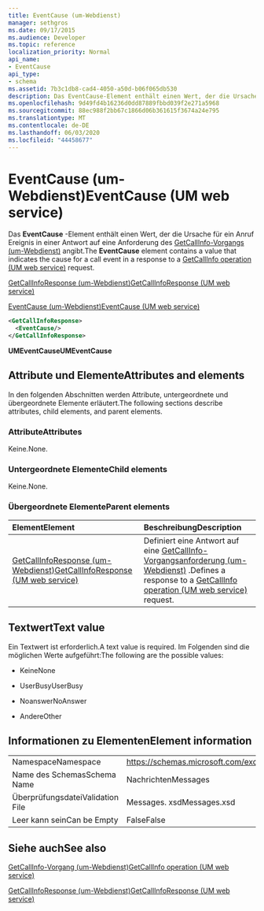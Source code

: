 ```yaml
---
title: EventCause (um-Webdienst)
manager: sethgros
ms.date: 09/17/2015
ms.audience: Developer
ms.topic: reference
localization_priority: Normal
api_name:
- EventCause
api_type:
- schema
ms.assetid: 7b3c1db8-cad4-4050-a50d-b06f065db530
description: Das EventCause-Element enthält einen Wert, der die Ursache für ein Anruf Ereignis in einer Antwort auf eine Anforderung des GetCallInfo-Vorgangs (um-Webdienst) angibt.
ms.openlocfilehash: 9d49fd4b16236d0dd87889fbbd039f2e271a5968
ms.sourcegitcommit: 88ec988f2bb67c1866d06b361615f3674a24e795
ms.translationtype: MT
ms.contentlocale: de-DE
ms.lasthandoff: 06/03/2020
ms.locfileid: "44458677"
---
```

# <a name="eventcause-um-web-service"></a><span data-ttu-id="3063e-103">EventCause (um-Webdienst)</span><span class="sxs-lookup"><span data-stu-id="3063e-103">EventCause (UM web service)</span></span>

<span data-ttu-id="3063e-104">Das **EventCause** -Element enthält einen Wert, der die Ursache für ein Anruf Ereignis in einer Antwort auf eine Anforderung des [GetCallInfo-Vorgangs (um-Webdienst)](getcallinfo-operation-um-web-service.md) angibt.</span><span class="sxs-lookup"><span data-stu-id="3063e-104">The **EventCause** element contains a value that indicates the cause for a call event in a response to a [GetCallInfo operation (UM web service)](getcallinfo-operation-um-web-service.md) request.</span></span> 
  
[<span data-ttu-id="3063e-105">GetCallInfoResponse (um-Webdienst)</span><span class="sxs-lookup"><span data-stu-id="3063e-105">GetCallInfoResponse (UM web service)</span></span>](getcallinforesponse-um-web-service.md)
  
[<span data-ttu-id="3063e-106">EventCause (um-Webdienst)</span><span class="sxs-lookup"><span data-stu-id="3063e-106">EventCause (UM web service)</span></span>](eventcause-um-web-service.md)
  
```xml
<GetCallInfoResponse>
  <EventCause/>
</GetCallInfoResponse>
```

 <span data-ttu-id="3063e-107">**UMEventCause**</span><span class="sxs-lookup"><span data-stu-id="3063e-107">**UMEventCause**</span></span>
## <a name="attributes-and-elements"></a><span data-ttu-id="3063e-108">Attribute und Elemente</span><span class="sxs-lookup"><span data-stu-id="3063e-108">Attributes and elements</span></span>

<span data-ttu-id="3063e-109">In den folgenden Abschnitten werden Attribute, untergeordnete und übergeordnete Elemente erläutert.</span><span class="sxs-lookup"><span data-stu-id="3063e-109">The following sections describe attributes, child elements, and parent elements.</span></span>
  
### <a name="attributes"></a><span data-ttu-id="3063e-110">Attribute</span><span class="sxs-lookup"><span data-stu-id="3063e-110">Attributes</span></span>

<span data-ttu-id="3063e-111">Keine.</span><span class="sxs-lookup"><span data-stu-id="3063e-111">None.</span></span>
  
### <a name="child-elements"></a><span data-ttu-id="3063e-112">Untergeordnete Elemente</span><span class="sxs-lookup"><span data-stu-id="3063e-112">Child elements</span></span>

<span data-ttu-id="3063e-113">Keine.</span><span class="sxs-lookup"><span data-stu-id="3063e-113">None.</span></span>
  
### <a name="parent-elements"></a><span data-ttu-id="3063e-114">Übergeordnete Elemente</span><span class="sxs-lookup"><span data-stu-id="3063e-114">Parent elements</span></span>

|<span data-ttu-id="3063e-115">**Element**</span><span class="sxs-lookup"><span data-stu-id="3063e-115">**Element**</span></span>|<span data-ttu-id="3063e-116">**Beschreibung**</span><span class="sxs-lookup"><span data-stu-id="3063e-116">**Description**</span></span>|
|:-----|:-----|
|[<span data-ttu-id="3063e-117">GetCallInfoResponse (um-Webdienst)</span><span class="sxs-lookup"><span data-stu-id="3063e-117">GetCallInfoResponse (UM web service)</span></span>](getcallinforesponse-um-web-service.md) <br/> |<span data-ttu-id="3063e-118">Definiert eine Antwort auf eine [GetCallInfo-Vorgangsanforderung (um-Webdienst)](getcallinfo-operation-um-web-service.md) .</span><span class="sxs-lookup"><span data-stu-id="3063e-118">Defines a response to a [GetCallInfo operation (UM web service)](getcallinfo-operation-um-web-service.md) request.</span></span>  <br/> |
   
## <a name="text-value"></a><span data-ttu-id="3063e-119">Textwert</span><span class="sxs-lookup"><span data-stu-id="3063e-119">Text value</span></span>

<span data-ttu-id="3063e-120">Ein Textwert ist erforderlich.</span><span class="sxs-lookup"><span data-stu-id="3063e-120">A text value is required.</span></span> <span data-ttu-id="3063e-121">Im Folgenden sind die möglichen Werte aufgeführt:</span><span class="sxs-lookup"><span data-stu-id="3063e-121">The following are the possible values:</span></span>
  
- <span data-ttu-id="3063e-122">Keine</span><span class="sxs-lookup"><span data-stu-id="3063e-122">None</span></span>
    
- <span data-ttu-id="3063e-123">UserBusy</span><span class="sxs-lookup"><span data-stu-id="3063e-123">UserBusy</span></span>
    
- <span data-ttu-id="3063e-124">Noanswer</span><span class="sxs-lookup"><span data-stu-id="3063e-124">NoAnswer</span></span>
    
- <span data-ttu-id="3063e-125">Andere</span><span class="sxs-lookup"><span data-stu-id="3063e-125">Other</span></span>
    
## <a name="element-information"></a><span data-ttu-id="3063e-126">Informationen zu Elementen</span><span class="sxs-lookup"><span data-stu-id="3063e-126">Element information</span></span>

|||
|:-----|:-----|
|<span data-ttu-id="3063e-127">Namespace</span><span class="sxs-lookup"><span data-stu-id="3063e-127">Namespace</span></span>  <br/> |https://schemas.microsoft.com/exchange/services/2006/messages  <br/> |
|<span data-ttu-id="3063e-128">Name des Schemas</span><span class="sxs-lookup"><span data-stu-id="3063e-128">Schema Name</span></span>  <br/> |<span data-ttu-id="3063e-129">Nachrichten</span><span class="sxs-lookup"><span data-stu-id="3063e-129">Messages</span></span>  <br/> |
|<span data-ttu-id="3063e-130">Überprüfungsdatei</span><span class="sxs-lookup"><span data-stu-id="3063e-130">Validation File</span></span>  <br/> |<span data-ttu-id="3063e-131">Messages. xsd</span><span class="sxs-lookup"><span data-stu-id="3063e-131">Messages.xsd</span></span>  <br/> |
|<span data-ttu-id="3063e-132">Leer kann sein</span><span class="sxs-lookup"><span data-stu-id="3063e-132">Can be Empty</span></span>  <br/> |<span data-ttu-id="3063e-133">False</span><span class="sxs-lookup"><span data-stu-id="3063e-133">False</span></span>  <br/> |
   
## <a name="see-also"></a><span data-ttu-id="3063e-134">Siehe auch</span><span class="sxs-lookup"><span data-stu-id="3063e-134">See also</span></span>



[<span data-ttu-id="3063e-135">GetCallInfo-Vorgang (um-Webdienst)</span><span class="sxs-lookup"><span data-stu-id="3063e-135">GetCallInfo operation (UM web service)</span></span>](getcallinfo-operation-um-web-service.md)
  
[<span data-ttu-id="3063e-136">GetCallInfoResponse (um-Webdienst)</span><span class="sxs-lookup"><span data-stu-id="3063e-136">GetCallInfoResponse (UM web service)</span></span>](getcallinforesponse-um-web-service.md)

